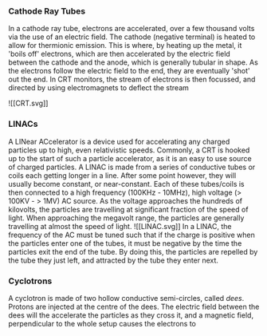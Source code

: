 ### Cathode Ray Tubes
In a cathode ray tube, electrons are accelerated, over a few thousand volts via the use of an electric field. The cathode (negative terminal) is heated to allow for thermionic emission. This is where, by heating up the metal, it 'boils off' electrons, which are then accelerated by the electric field between the cathode and the anode, which is generally tubular in shape. As the electrons follow the electric field to the end, they are eventually 'shot' out the end. In CRT monitors, the stream of electrons is then focussed, and directed by using electromagnets to deflect the stream

![[CRT.svg]]
### LINACs
A LINear ACcelerator is a device used for accelerating any charged particles up to high, even relativistic speeds. Commonly, a CRT is hooked up to the start of such a particle accelerator, as it is an easy to use source of charged particles.
A LINAC is made from a series of conductive tubes or coils each getting longer in a line. After some point however, they will usually become constant, or near-constant. Each of these tubes/coils is then connected to a high frequency (100KHz - 10MHz), high voltage (> 100KV - > 1MV) AC source.  As the voltage approaches the hundreds of kilovolts, the particles are travelling at significant fraction of the speed of light. When approaching the megavolt range, the particles are generally travelling at almost the speed of light.
![[LINAC.svg]]
In a LINAC, the frequency of the AC must be tuned such that if the charge is positive when the particles enter one of the tubes, it must be negative by the time the particles exit the end of the tube. By doing this, the particles are repelled by the tube they just left, and attracted by the tube they enter next.

### Cyclotrons
A cyclotron is made of two hollow conductive semi-circles, called *dees*. Protons are injected at the centre of the dees. The electric field between the dees will the accelerate the particles as they cross it, and a magnetic field, perpendicular to the whole setup causes the electrons to 